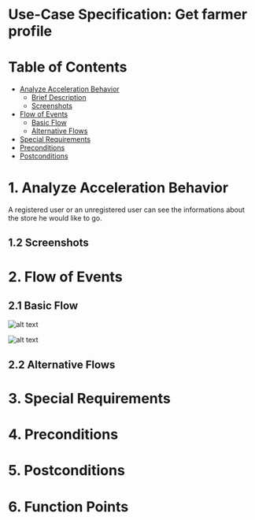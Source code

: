 # Use-Case Specification: Get farmer profile

# Table of Contents
- [Analyze Acceleration Behavior](#1-analyze-acceleration-behavior)
    - [Brief Description](#11-brief-description)
    - [Screenshots](#12-screenshots)
- [Flow of Events](#2-flow-of-events)
    - [Basic Flow](#21-basic-flow)
    - [Alternative Flows](#22-alternative-flows)
- [Special Requirements](#3-special-requirements)
- [Preconditions](#4-preconditions)
- [Postconditions](#5-postconditions)

# 1. Analyze Acceleration Behavior

A registered user or an unregistered user can see the informations about the store he would like to go.

## 1.2 Screenshots


# 2. Flow of Events
## 2.1 Basic Flow

![alt text][ActivityDiagram]

[ActivityDiagram]: https://github.com/linkna/FyF/blob/master/documentation/UC/activity%20Diagrams-get%20farmer%20profile.jpg "Activity Diagram"

![alt text][MockUp2]

[MockUp2]: https://github.com/linkna/FyF/blob/master/documentation/UC/Get%20farmer%20profile%20Mockup%202.png

## 2.2 Alternative Flows
# 3. Special Requirements


# 4. Preconditions


# 5. Postconditions


# 6. Function Points
